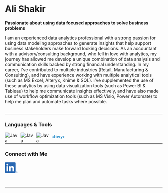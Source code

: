 # Ali Shakir 

**Passionate about using data focused approaches to solve business problems**

I am an experienced data analytics professional with a strong passion for using data modeling approaches to generate insights that help support business stakeholders make forward looking decisions. As an accountant with a advisory/consulting background, who fell in love with analytics, my journey has allowed me develop a unique combination of data analysis and communication skills backed by strong financial understanding. In my career, I've contributed to multiple industries (Retail, Manufacturing & Consulting), and have experience working with multiple analytical tools (such as MS Excel, Alteryx, Knime & SQL). I've supplemented the use of these analytics by using data visualization tools (such as Power BI & Tableau) to help me communicate insights effectively, and have also made use of workflow optimization tools (such as MS Visio, Power Automate) to help me plan and automate tasks where possible. 
<br />
<br />

---

### Languages & Tools 


<img align="left" alt="Java" width="40px" style="padding-right:10px;" src="https://cdn.jsdelivr.net/gh/devicons/devicon/icons/python/python-original-wordmark.svg" />
<img align="left" alt="Java" width="40px" style="padding-right:10px;" src="https://cdn.jsdelivr.net/gh/devicons/devicon/icons/mysql/mysql-original-wordmark.svg" />
<img align="left" alt="Java" width="40px" style="padding-right:10px;" src="https://cdn.jsdelivr.net/gh/devicons/devicon/icons/rstudio/rstudio-original.svg" /> 
<img align="middle" alt="Java" width="40px" style="padding-right:10px;" src="https://github.com/ali-h-shakir/ali-h-shakir/blob/main/AYX_BIG.png" /> 
<br />

---

### Connect with Me

[<img align="middle" alt="Java" width="40px" style="padding-right:10px;" src="https://github.com/ali-h-shakir/ali-h-shakir/blob/main/LI-In-Bug.png" />](https://www.linkedin.com/in/alihshakir/)

<br />

---
<!--
**ali-h-shakir/ali-h-shakir** is a ✨ _special_ ✨ repository because its `README.md` (this file) appears on your GitHub profile.

Here are some ideas to get you started:

- 🔭 I’m currently working on ...
- 🌱 I’m currently learning ...
- 👯 I’m looking to collaborate on ...
- 🤔 I’m looking for help with ...
- 💬 Ask me about ...
- 📫 How to reach me: ...
- 😄 Pronouns: ...
- ⚡ Fun fact: ...
-->
